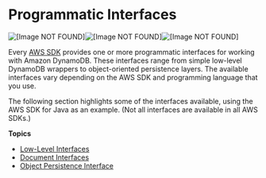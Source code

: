 # Programmatic Interfaces<a name="Programming.SDKs.Interfaces"></a>

![\[Image NOT FOUND\]](http://docs.aws.amazon.com/amazondynamodb/latest/developerguide/images/SDKSupport.SDKInterfaces.png)![\[Image NOT FOUND\]](http://docs.aws.amazon.com/amazondynamodb/latest/developerguide/)![\[Image NOT FOUND\]](http://docs.aws.amazon.com/amazondynamodb/latest/developerguide/)

Every [AWS SDK](https://aws.amazon.com/tools) provides one or more programmatic interfaces for working with Amazon DynamoDB\. These interfaces range from simple low\-level DynamoDB wrappers to object\-oriented persistence layers\. The available interfaces vary depending on the AWS SDK and programming language that you use\.

The following section highlights some of the interfaces available, using the AWS SDK for Java as an example\. \(Not all interfaces are available in all AWS SDKs\.\)

**Topics**
+ [Low\-Level Interfaces](Programming.SDKs.Interfaces.LowLevel.md)
+ [Document Interfaces](Programming.SDKs.Interfaces.Document.md)
+ [Object Persistence Interface](Programming.SDKs.Interfaces.Mapper.md)
